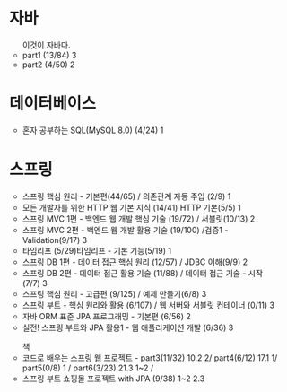 <ul>
<h1> 자바 </h1>
<ul> 이것이 자바다.
  <li> part1 (13/84) 3</li>
  <li> part2 (4/50) 2 </li>
</ul>

<h1>데이터베이스</h1>
<ul> 
    <li> 혼자 공부하는 SQL(MySQL 8.0) (4/24) 1 </li>
</ul>

<h1> 스프링 </h1>
<ul>
  <li>스프링 핵심 원리 - 기본편(44/65) / 의존관계 자동 주입 (2/9) 1 </li>
  <li>모든 개발자를 위한 HTTP 웹 기본 지식 (14/41) HTTP 기본(5/5) 1 </li>
  
  <li>스프링 MVC 1편 - 백엔드 웹 개발 핵심 기술 (19/72) / 서블릿(10/13) 2 </li>
  <li>스프링 MVC 2편 - 백엔드 웹 개발 활용 기술 (19/100) /검증1 - Validation(9/17) 3 </li>
  <li>타임리프 (5/29)타임리프 - 기본 기능(5/19) 1 </li>

  <li>스프링 DB 1편 - 데이터 접근 핵심 원리 (12/57) / JDBC 이해(9/9)  2</li>
  <li>스프링 DB 2편 - 데이터 접근 활용 기술 (11/88) / 데이터 접근 기술 - 시작(7/7) 3 </li>
 
  <li>스프링 핵심 원리 - 고급편 (9/125)  / 예제 만들기(6/8)  3</li>
  <li>스프링 부트 - 핵심 원리와 활용 (6/107)  / 웹 서버와 서블릿 컨테이너 (0/11) 3 </li>
 
  <li>자바 ORM 표준 JPA 프로그래밍 - 기본편 (6/56) 2   </li>
  <li>실전! 스프링 부트와 JPA 활용1 - 웹 애플리케이션 개발 (6/36) 3 </li>
</ul>

<ul> 책
  <li>코드로 배우는 스프링 웹 프로젝트 - part3(11/32) 10.2 2/ part4(6/12) 17.1 1/ part5(0/8) 1 / part6(3/23)  21.3 1~2 / </li>
  <li> 스프링 부트 쇼핑몰 프로젝트 with JPA (9/38) 1~2 2.3 </li>
</ul>

</ul>
